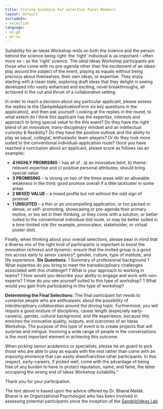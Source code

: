 ```yaml
---
title: Scoring Guidance for Selection Panel Members
layout: default
includeIn: 
- selection
language:
- en-gb
- en-us
---
```

Suitability for an Ideas Workshop rests on both the science and the person behind the science being right: the ‘right’ individual is as important – often more so – as the ‘right’ science. The ideal Ideas Workshop participants are those who come with no pre-agenda other than the excitement of an ideas-play around the subject of the event, playing as equals without being precious about themselves, their own ideas, or expertise. They enjoy starting with a clean slate, exploring draft ideas that they delight in seeing developed into vastly enhanced and exciting, novel breakthroughs, all achieved in the cut and thrust of a collaborative setting.

In order to reach a decision about any particular applicant, please assess the replies to the [SampleApplicationForm six key questions in the application], and then ask yourself:
Looking at the replies in the round, to what extent do I think this applicant has the expertise, interests and approach to bring special value to the this event? Do they have the right blend of an innovative, trans-disciplinary mindset and an intellectual curiosity & flexibility? Do they have the positive outlook and the ability to play as equal, collegial, enthusiastic team-players? Or do they look more suited to the conventional individual-application route?
Once you have reached a conclusion about an applicant, please score as follows (as an example):
* **4 HIGHLY PROMISING** – has all of : a) an innovative bent, b) theme-relevant expertise and c) positive personal attributes; should bring special value
* **3 PROMISING** – is strong on two of the three areas with an allowable weakness in the third; good promise overall if a little lackluster in some areas
* **2 MIXED VALUE** – a mixed profile but not without the odd sign of promise
* **1 UNSUITED** – a thin or an uncompelling application, or too packed or dense, or self- promoting, showcasing or pre-agenda their primary motive, or too set in their thinking, or they come with a solution, or better suited to the conventional individual-bid route, or may be better suited in a time-limited role (for example, provocateur, stakeholder, or virtual poster slot).

Finally, when thinking about your overall selections, please bear in mind that a diverse mix of the right kind of participants is important to boost the innovation richness and dynamic: ensure that the invited group is a good mix across early to senior careers*, gender, culture, type of institute, and life experience.
**Six Questions**:
1 Summary of professional background
1 What expertise do you bring to meet the transdisciplinary challenges associated with this challenge?
1 What is your approach to working in teams?
1 How would you describe your ability to engage and work with non-experts?
1 How do you see yourself suited to this type of workshop?
1 What would you gain from participating in this type of workshop?

**Determining the Final Selections:**
The final participant list needs to comprise people who are enthusiastic about the possibility of interdisciplinary collaboration around the driving topic. Furthermore, you will require a good mixture of disciplines, career length (especially early-careers), gender, cultural background, and life experience, because this enriches the innovative quality, outputs, and outcomes of an Ideas Workshop. The purpose of this type of event is to create projects that will surprise and intrigue. Involving a wide range of people in the conversations is the most important element in achieving this outcome.

When picking senior academics or specialists, please be on guard to pick those who are able to play as equals with the rest rather than come with an imposing eminence that can easily disenfranchise other participants. In this respect, early-careers, if picked well, come with the advantage of being free of any burden to have to protect reputation, name, and fame, the latter occupying the wrong end of Ideas Workshop suitability.''

Thank you for your participation.

The text above is based upon the advice offered by Dr. Bharat Maldé. Bharat is an Organizational Psychologist who has been involved in assessing potential participants since the inception of the [Sandpit/Ideas Lab](http://knowinnovation.com/expertise/facilitating)